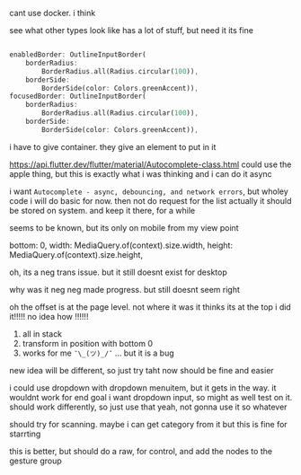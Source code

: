 cant use docker. i think

see what other types look like
has a lot of stuff, but need it
its fine

```dart

enabledBorder: OutlineInputBorder(
    borderRadius:
        BorderRadius.all(Radius.circular(100)),
    borderSide:
        BorderSide(color: Colors.greenAccent)),
focusedBorder: OutlineInputBorder(
    borderRadius:
        BorderRadius.all(Radius.circular(100)),
    borderSide:
        BorderSide(color: Colors.greenAccent)),
```

i have to give container. they give an element to put in it

https://api.flutter.dev/flutter/material/Autocomplete-class.html
could use the apple thing, but this is exactly what i was thinking
and i can do it async

i want `Autocomplete - async, debouncing, and network errors`, but wholey code
i will do basic for now. then not do request for the list
actually it should be stored on system. and keep it there, for a while

seems to be known, but its only on mobile from my view point

bottom: 0,
            width: MediaQuery.of(context).size.width,
            height: MediaQuery.of(context).size.height,

oh, its a neg trans issue. but it still doesnt exist for desktop

why was it neg neg
made progress. but still doesnt seem right

oh the offset is at the page level. not where it was
it thinks its at the top
i did it!!!!! no idea how !!!!!!

1. all in stack
2. transform in position with bottom 0
3. works for me `¯\_(ツ)_/¯`
... but it is a bug

new idea will be different, so just try taht now
should be fine and easier

i could use dropdown with dropdown menuitem,
but it gets in the way. it wouldnt work for end goal
i want dropdown input, so might as well test on it.
should work differently, so just use that
yeah, not gonna use it so whatever

should try for scanning. maybe i can get category from it
but this is fine for starrting

this is better, but should do a raw, for control, and add the nodes to the gesture group
